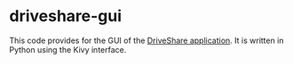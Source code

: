 driveshare-gui
==============

This code provides for the GUI of the [DriveShare application](https://github.com/Storj/DriveShare). It is written in Python using the Kivy interface.

